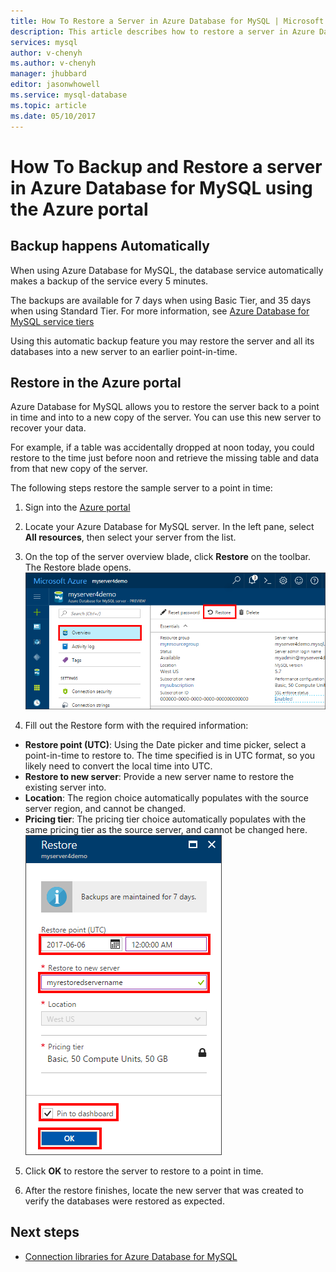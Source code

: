 ```yaml
---
title: How To Restore a Server in Azure Database for MySQL | Microsoft Docs
description: This article describes how to restore a server in Azure Database for MySQL using the Azure portal.
services: mysql
author: v-chenyh
ms.author: v-chenyh
manager: jhubbard
editor: jasonwhowell
ms.service: mysql-database
ms.topic: article
ms.date: 05/10/2017
---
```


# How To Backup and Restore a server in Azure Database for MySQL using the Azure portal

## Backup happens Automatically
When using Azure Database for MySQL, the database service automatically makes a backup of the service every 5 minutes. 

The backups are available for 7 days when using Basic Tier, and 35 days when using Standard Tier. For more information, see [Azure Database for MySQL service tiers](concepts-service-tiers.md)

Using this automatic backup feature you may restore the server and all its databases into a new server to an earlier point-in-time.

## Restore in the Azure portal
Azure Database for MySQL allows you to restore the server back to a point in time and into to a new copy of the server. You can use this new server to recover your data. 

For example, if a table was accidentally dropped at noon today, you could restore to the time just before noon and retrieve the missing table and data from that new copy of the server.

The following steps restore the sample server to a point in time:

1. Sign into the [Azure portal](https://portal.azure.com/)

2. Locate your Azure Database for MySQL server. In the left pane, select **All resources**, then select your server from the list.

3.	On the top of the server overview blade, click **Restore** on the toolbar. The Restore blade opens.
![click restore button](./media/howto-restore-server-portal/click-restore-button.png)

4. Fill out the Restore form with the required information:

- **Restore point (UTC)**: Using the Date picker and time picker, select a point-in-time to restore to. The time specified is in UTC format, so you likely need to convert the local time into UTC.
- **Restore to new server**: Provide a new server name to restore the existing server into.
- **Location**: The region choice automatically populates with the source server region, and cannot be changed.
- **Pricing tier**: The pricing tier choice automatically populates with the same pricing tier as the source server, and cannot be changed here. 
![PITR Restore](./media/howto-restore-server-portal/pitr-restore.png)

5. Click **OK** to restore the server to restore to a point in time. 

6. After the restore finishes, locate the new server that was created to verify the databases were restored as expected.

## Next steps
- [Connection libraries for Azure Database for MySQL](concepts-connection-libraries.md)
